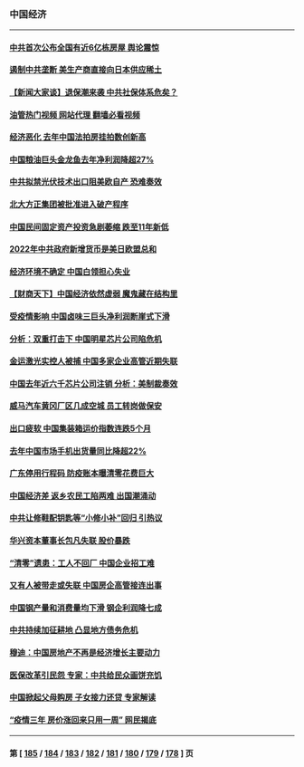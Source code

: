 ### 中国经济
---
#### [中共首次公布全国有近6亿栋房屋 舆论震惊](../../pages/ncid283/n13935889.md?02230845) 
#### [遏制中共垄断 美生产商直接向日本供应稀土](../../pages/ncid283/n13935770.md?02230845) 
#### [【新闻大家谈】退保潮来袭 中共社保体系危矣？](../../pages/ncid283/n13935718.md?02230845) 
#### [油管热门视频 网站代理 翻墙必看视频](http://138.2.39.72:81/youtube.html?epic-marker?02230845)
#### [经济恶化 去年中国法拍房挂拍数创新高](../../pages/ncid283/n13935146.md?02230845) 
#### [中国粮油巨头金龙鱼去年净利润降超27%](../../pages/ncid283/n13934983.md?02230845) 
#### [中共拟禁光伏技术出口阻美欧自产 恐难奏效](../../pages/ncid283/n13934909.md?02230845) 
#### [北大方正集团被批准进入破产程序](../../pages/ncid283/n13934678.md?02230845) 
#### [中国民间固定资产投资急剧萎缩 跌至11年新低](../../pages/ncid283/n13934355.md?02230845) 
#### [2022年中共政府新增货币是美日欧盟总和](../../pages/ncid283/n13934327.md?02230845) 
#### [经济环境不确定 中国白领担心失业](../../pages/ncid283/n13934104.md?02230845) 
#### [【财商天下】中国经济依然虚弱 魔鬼藏在结构里](../../pages/ncid283/n13933670.md?02230845) 
#### [受疫情影响 中国卤味三巨头净利润断崖式下滑](../../pages/ncid283/n13933633.md?02230845) 
#### [分析：双重打击下 中国明星芯片公司陷危机](../../pages/ncid283/n13929277.md?02230845) 
#### [金运激光实控人被捕 中国多家企业高管近期失联](../../pages/ncid283/n13932935.md?02230845) 
#### [中国去年近六千芯片公司注销 分析：美制裁奏效](../../pages/ncid283/n13932734.md?02230845) 
#### [威马汽车黄冈厂区几成空城 员工转岗做保安](../../pages/ncid283/n13932556.md?02230845) 
#### [出口疲软 中国集装箱运价指数连跌5个月](../../pages/ncid283/n13932463.md?02230845) 
#### [去年中国市场手机出货量同比降超22%](../../pages/ncid283/n13932309.md?02230845) 
#### [广东停用行程码 防疫账本曝清零花费巨大](../../pages/ncid283/n13932226.md?02230845) 
#### [中国经济差 返乡农民工陷两难 出国潮涌动](../../pages/ncid283/n13931944.md?02230845) 
#### [中共让修鞋配钥匙等“小修小补”回归 引热议](../../pages/ncid283/n13931919.md?02230845) 
#### [华兴资本董事长包凡失联 股价暴跌](../../pages/ncid283/n13931782.md?02230845) 
#### [“清零”遗患：工人不回厂 中国企业招工难](../../pages/ncid283/n13931772.md?02230845) 
#### [又有人被带走或失联 中国房企高管接连出事](../../pages/ncid283/n13931704.md?02230845) 
#### [中国钢产量和消费量均下滑 钢企利润降七成](../../pages/ncid283/n13931491.md?02230845) 
#### [中共持续加征耕地 凸显地方债务危机](../../pages/ncid283/n13931427.md?02230845) 
#### [穆迪：中国房地产不再是经济增长主要动力](../../pages/ncid283/n13931057.md?02230845) 
#### [医保改革引民怨 专家：中共给民众画饼充饥](../../pages/ncid283/n13931367.md?02230845) 
#### [中国掀起父母购房 子女接力还贷 专家解读](../../pages/ncid283/n13931034.md?02230845) 
#### [“疫情三年 房价涨回来只用一周” 网民揭底](../../pages/ncid283/n13931080.md?02230845) 

---
#### 第 [ [185](./185.md?02230845) / [184](./184.md?02230845) / [183](./183.md?02230845) / [182](./182.md?02230845) / [181](./181.md?02230845) / [180](./180.md?02230845) / [179](./179.md?02230845) / [178](./178.md?02230845) ] 页
